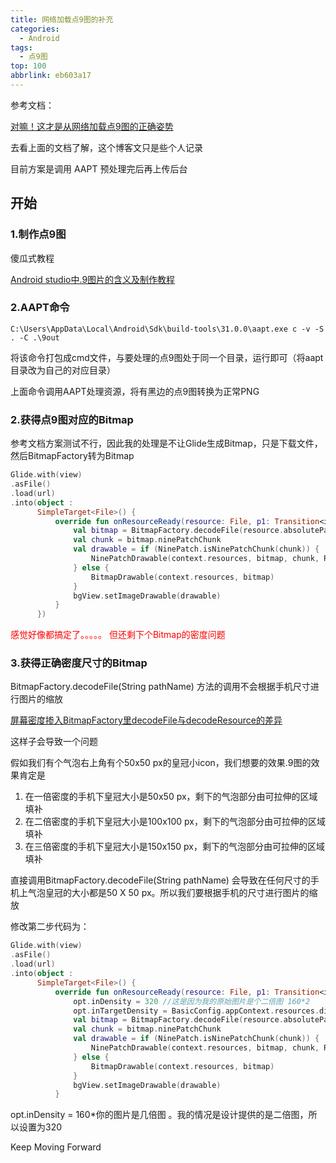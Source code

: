 ```yaml
---
title: 网络加载点9图的补充
categories:
  - Android
tags:
  - 点9图
top: 100
abbrlink: eb603a17
---
```





 参考文档：

[对嘛！这才是从网络加载点9图的正确姿势](https://juejin.cn/post/7147458316103811108)

去看上面的文档了解，这个博客文只是些个人记录

目前方案是调用 AAPT 预处理完后再上传后台



<!-- more -->



## 开始

### 1.制作点9图

傻瓜式教程

[Android studio中.9图片的含义及制作教程](https://blog.csdn.net/sunbinkang/article/details/77331718)

### 2.AAPT命令

``` 
C:\Users\AppData\Local\Android\Sdk\build-tools\31.0.0\aapt.exe c -v -S  . -C .\9out
```

将该命令打包成cmd文件，与要处理的点9图处于同一个目录，运行即可（将aapt目录改为自己的对应目录）

上面命令调用AAPT处理资源，将有黑边的点9图转换为正常PNG



### 2.获得点9图对应的Bitmap

参考文档方案测试不行，因此我的处理是不让Glide生成Bitmap，只是下载文件，然后BitmapFactory转为Bitmap

``` kotlin
Glide.with(view)
.asFile()
.load(url)
.into(object :
      SimpleTarget<File>() {
          override fun onResourceReady(resource: File, p1: Transition<in File>?) {
              val bitmap = BitmapFactory.decodeFile(resource.absolutePath)
              val chunk = bitmap.ninePatchChunk
              val drawable = if (NinePatch.isNinePatchChunk(chunk)) {
                  NinePatchDrawable(context.resources, bitmap, chunk, Rect(), null)
              } else {
                  BitmapDrawable(context.resources, bitmap)
              }
              bgView.setImageDrawable(drawable)
          }
      })
```



<font color='red'>感觉好像都搞定了。。。。。  但还剩下个Bitmap的密度问题</font>

### 3.获得正确密度尺寸的Bitmap

BitmapFactory.decodeFile(String pathName)  方法的调用不会根据手机尺寸进行图片的缩放

[屏幕密度掺入BitmapFactory里decodeFile与decodeResource的差异](https://blog.csdn.net/sevensundark/article/details/7616450)

这样子会导致一个问题

假如我们有个气泡右上角有个50x50 px的皇冠小icon，我们想要的效果.9图的效果肯定是 

1. 在一倍密度的手机下皇冠大小是50x50 px，剩下的气泡部分由可拉伸的区域填补
2. 在二倍密度的手机下皇冠大小是100x100 px，剩下的气泡部分由可拉伸的区域填补
3. 在三倍密度的手机下皇冠大小是150x150 px，剩下的气泡部分由可拉伸的区域填补



直接调用BitmapFactory.decodeFile(String pathName)  会导致在任何尺寸的手机上气泡皇冠的大小都是50 X 50 px。所以我们要根据手机的尺寸进行图片的缩放

修改第二步代码为：

```kotlin
Glide.with(view)
.asFile()
.load(url)
.into(object :
      SimpleTarget<File>() {
          override fun onResourceReady(resource: File, p1: Transition<in File>?) {
              opt.inDensity = 320 //这是因为我的原始图片是个二倍图 160*2
              opt.inTargetDensity = BasicConfig.appContext.resources.displayMetrics.densityDpi
              val bitmap = BitmapFactory.decodeFile(resource.absolutePath, opt)
              val chunk = bitmap.ninePatchChunk
              val drawable = if (NinePatch.isNinePatchChunk(chunk)) {
                  NinePatchDrawable(context.resources, bitmap, chunk, Rect(), null)
              } else {
                  BitmapDrawable(context.resources, bitmap)
              }
              bgView.setImageDrawable(drawable)
          }
```



  opt.inDensity = 160*你的图片是几倍图  。我的情况是设计提供的是二倍图，所以设置为320



Keep Moving Forward
